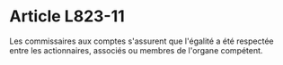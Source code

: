 # Article L823-11

Les commissaires aux comptes s'assurent que l'égalité a été respectée entre les actionnaires, associés ou membres de l'organe compétent.